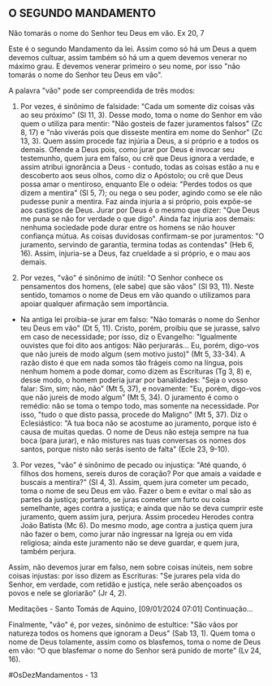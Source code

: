 ## O SEGUNDO MANDAMENTO

Não tomarás o nome do Senhor teu Deus em vão. Ex 20, 7

Este é o segundo Mandamento da lei. Assim como só há um Deus a quem devemos cultuar, assim também só há um a quem devemos venerar no máximo grau. E devemos venerar primeiro o seu nome, por isso "não tomarás o nome do Senhor teu Deus em vão".

A palavra "vão" pode ser compreendida de três modos: 
1) Por vezes, é sinônimo de falsidade: "Cada um somente diz coisas vãs ao seu próximo" (Sl 11, 3). Desse modo, toma o nome do Senhor em vão quem o utiliza para mentir: "Não gosteis de fazer juramentos falsos" (Zc 8, 17) e "não viverás pois que disseste mentira em nome do Senhor" (Zc 13, 3). Quem assim procede faz injúria a Deus, a si próprio e a todos os demais. Ofende a Deus pois, como jurar por Deus é invocar seu testemunho, quem jura em falso, ou crê que Deus ignora a verdade, e assim atribui ignorância a Deus - contudo, todas as coisas estão a nu e descoberto aos seus olhos, como diz o Apóstolo; ou crê que Deus possa amar o mentiroso, enquanto Ele o odeia: "Perdes todos os que dizem a mentira" (Sl 5, 7); ou nega o seu poder, agindo como se ele não pudesse punir a mentira. Faz ainda injuria a si próprio, pois expõe-se aos castigos de Deus. Jurar por Deus é o mesmo que dizer: "Que Deus me puna se não for verdade o que digo". Ainda faz injuria aos demais: nenhuma sociedade pode durar entre os homens se não houver confiança mútua. As coisas duvidosas confirmam-se por juramentos: "O juramento, servindo de garantia, termina todas as contendas" (Heb 6, 16). Assim, injuria-se a Deus, faz crueldade a si próprio, e o mau aos demais.

2) Por vezes, "vão" é sinônimo de inútil: "O Senhor conhece os pensamentos dos homens, (ele sabe) que são vãos" (Sl 93, 11). Neste sentido, tomamos o nome de Deus em vão quando o utilizamos para apoiar qualquer afirmação sem importância.

  -  Na antiga lei proibia-se jurar em falso: "Não tomarás o nome do Senhor teu Deus em vão" (Dt 5, 11). Cristo, porém, proibiu que se jurasse, salvo em caso de necessidade; por isso, diz o Evangelho: "Igualmente ouvistes que foi dito aos antigos: Não perjurarás... Eu, porém, digo-vos que não jureis de modo algum (sem motivo justo)" (Mt 5, 33-34). A razão disto é que em nada somos tão frágeis como na língua, pois nenhum homem a pode domar, como dizem as Escrituras (Tg 3, 8) e, desse modo, o homem poderia jurar por banalidades: "Seja o vosso falar: Sim, sim; não, não” (Mt 5, 37), e novamente: "Eu, porém, digo-vos que não jureis de modo algum" (Mt 5, 34). O juramento é como o remédio: não se toma o tempo todo, mas somente na necessidade. Por isso, "tudo o que disto passa, procede do Maligno" (Mt 5, 37). Diz o Eclesiástico: "A tua boca não se acostume ao juramento, porque isto é causa de muitas quedas. O nome de Deus não esteja sempre na tua boca (para jurar), e não mistures nas tuas conversas os nomes dos santos, porque nisto não serás isento de falta" (Ecle 23, 9-10).

3) Por vezes, "vão" é sinônimo de pecado ou injustiça: "Até quando, ó filhos dos homens, sereis duros de coração? Por que amais a vaidade e buscais a mentira?" (SI 4, 3). Assim, quem jura cometer um pecado, toma o nome de seu Deus em vão. Fazer o bem e evitar o mal são as partes da justiça; portanto, se juras cometer um furto ou coisa semelhante, ages contra a justiça; e ainda que não se deva cumprir este juramento, quem assim jura, perjura. Assim procedeu Herodes contra João Batista (Mc 6). Do mesmo modo, age contra a justiça quem jura não fazer o bem, como jurar não ingressar na Igreja ou em vida religiosa; ainda este juramento não se deve guardar, e quem jura, também perjura.

Assim, não devemos jurar em falso, nem sobre coisas inúteis, nem sobre coisas injustas: por isso dizem as Escrituras: "Se jurares pela vida do Senhor, em verdade, com retidão e justiça, nele serão abençoados os povos e nele se gloriarão" (Jr 4, 2).

Meditações - Santo Tomás de Aquino, [09/01/2024 07:01]
Continuação...

Finalmente, "vão" é, por vezes, sinônimo de estultice: "São vãos por natureza todos os homens que ignoram a Deus" (Sab 13, 1). Quem toma o nome de Deus tolamente, assim como os blasfemos, toma o nome de Deus em vão: “O que blasfemar o nome do Senhor será punido de morte" (Lv 24, 16).

#OsDezMandamentos - 13
